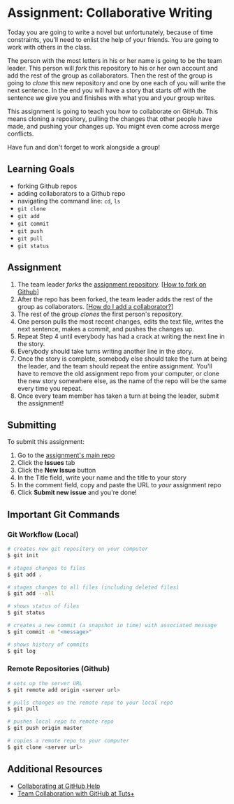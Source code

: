 # Assignment: Collaborative Writing

Today you are going to write a novel but unfortunately, because of time constraints, you’ll need to enlist the help of your friends. You are going to work with others in the class.

The person with the most letters in his or her name is going to be the team leader. This person will *fork* this repository to his or her own account and add the rest of the group as collaborators. Then the rest of the group is going to *clone* this new repository and one by one each of you will write the next sentence. In the end you will have a story that starts off with the sentence we give you and finishes with what you and your group writes.

This assignment is going to teach you how to collaborate on GitHub. This means cloning a repository, pulling the changes that other people have made, and pushing your changes up. You might even come across merge conflicts.

Have fun and don't forget to work alongside a group!

## Learning Goals

* forking Github repos
* adding collaborators to a Github repo
* navigating the command line: `cd`, `ls`
* `git clone`
* `git add`
* `git commit`
* `git push`
* `git pull`
* `git status`

## Assignment

1. The team leader *forks* the [assignment repository](https://git.generalassemb.ly/PYTHR-august-2019/hw-01-01-collaborative-writing). [[How to fork on Github](https://help.github.com/articles/fork-a-repo)]
1. After the repo has been forked, the team leader adds the rest of the group as collaborators. [[How do I add a collaborator?](https://help.github.com/articles/how-do-i-add-a-collaborator)]
1. The rest of the group *clones* the first person's repository.
1. One person pulls the most recent changes, edits the text file, writes the next sentence, makes a commit, and pushes the changes up.
1. Repeat Step 4 until everybody has had a crack at writing the next line in the story.
1. Everybody should take turns writing another line in the story.
1. Once the story is complete, somebody else should take the turn at being the leader, and the team should repeat the entire assignment. You'll have to remove the old assignment repo from your computer, or clone the new story somewhere else, as the name of the repo will be the same every time you repeat.
1. Once every team member has taken a turn at being the leader, submit the assignment!

## Submitting

To submit this assignment:

1. Go to the [assignment's main repo](https://git.generalassemb.ly/PYTHR-august-2019/hw-02-01-collaborative-writing)
1. Click the **Issues** tab
1. Click the **New Issue** button
1. In the Title field, write your name and the title to your story
1. In the comment field, copy and paste the URL to *your* assignment repo
1. Click **Submit new issue** and you're done!

## Important Git Commands

### Git Workflow (Local)

```bash
# creates new git repository on your computer
$ git init

# stages changes to files
$ git add .

# stages changes to all files (including deleted files)
$ git add --all

# shows status of files
$ git status

# creates a new commit (a snapshot in time) with associated message
$ git commit -m "<message>"

# shows history of commits
$ git log
```

### Remote Repositories (Github)

```bash
# sets up the server URL
$ git remote add origin <server url>

# pulls changes on the remote repo to your local repo
$ git pull

# pushes local repo to remote repo
$ git push origin master

# copies a remote repo to your computer
$ git clone <server url>
```

## Additional Resources

* [Collaborating at GitHub Help](https://help.github.com/categories/63/articles)
* [Team Collaboration with GitHub at Tuts+](http://net.tutsplus.com/articles/general/team-collaboration-with-github/)

